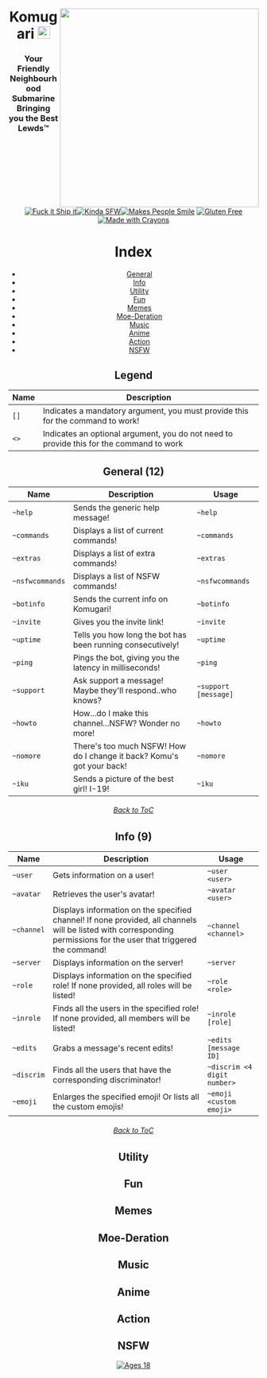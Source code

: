 <html>
  <header>
    <a href = 'https://discordapp.com/oauth2/authorize?client_id=365907645795794946&scope=bot&permissions=1043721303'>
      <img align="right" src="https://a.safe.moe/hu4ry.png" height="400">
    </a>

<h1> Komugari <a href = 'https://discordapp.com/oauth2/authorize?client_id=365907645795794946&scope=bot&permissions=1043721303'>
  <img src="https://a.safe.moe/4kKNg.png" height="25">
</a></h1>

### Your Friendly Neighbourhood Submarine Bringing you the Best Lewds™

[![Fuck it Ship it](http://forthebadge.com/images/badges/fuck-it-ship-it.svg)](https://mitorisia.github.io/Komugari/)[![Kinda SFW](http://forthebadge.com/images/badges/kinda-sfw.svg)](https://mitorisia.github.io/Komugari/)[![Makes People Smile](http://forthebadge.com/images/badges/makes-people-smile.svg)](https://mitorisia.github.io/Komugari/) [![Gluten Free](http://forthebadge.com/images/badges/gluten-free.svg)](https://mitorisia.github.io/Komugari/)[![Made with Crayons](http://forthebadge.com/images/badges/made-with-crayons.svg)](https://mitorisia.github.io/Komugari/)

# Index

- [General](#General)
- [Info](#Info)
- [Utility](#Utility)
- [Fun](#Fun)
- [Memes](#Memes)
- [Moe-Deration](#Moe-Deration)
- [Music](#Music)
- [Anime](#Anime)
- [Action](#Action)
- [NSFW](#NSFW)

## Legend
Name | Description 
----------------|--------------
`[]` | Indicates a mandatory argument, you must provide this for the command to work!
`<>` | Indicates an optional argument, you do not need to provide this for the command to work


## General (12)
Name | Description | Usage
----------------|--------------|-------
`~help` | Sends the generic help message! | `~help`
`~commands` | Displays a list of current commands! | `~commands`
`~extras` | Displays a list of extra commands! | `~extras`
`~nsfwcommands` | Displays a list of NSFW commands! | `~nsfwcommands`
`~botinfo` | Sends the current info on Komugari! | `~botinfo`
`~invite` | Gives you the invite link! | `~invite`
`~uptime` | Tells you how long the bot has been running consecutively! | `~uptime`
`~ping` | Pings the bot, giving you the latency in milliseconds! | `~ping`
`~support` | Ask support a message! Maybe they'll respond..who knows? | `~support [message]`
`~howto` | How...do I make this channel...NSFW? Wonder no more! | `~howto`
`~nomore` | There's too much NSFW! How do I change it back? Komu's got your back! | `~nomore`
`~iku` | Sends a picture of the best girl! I-19! | `~iku`

###### [Back to ToC](#contents)

## Info (9)
Name | Description | Usage
----------------|--------------|-------
`~user` | Gets information on a user! | `~user <user>`
`~avatar` | Retrieves the user's avatar! | `~avatar <user>`
`~channel` | Displays information on the specified channel! If none provided, all channels will be listed with corresponding permissions for the user that triggered the command! | `~channel <channel>`
`~server` | Displays information on the server! | `~server`
`~role` | Displays information on the specified role! If none provided, all roles will be listed! | `~role <role>`
`~inrole` | Finds all the users in the specified role! If none provided, all members will be listed! | `~inrole [role]`
`~edits` | Grabs a message's recent edits! | `~edits [message ID]`
`~discrim` | Finds all the users that have the corresponding discriminator! | `~discrim <4 digit number>`
`~emoji` | Enlarges the specified emoji! Or lists all the custom emojis! | `~emoji <custom emoji>`

###### [Back to ToC](#contents)

## Utility

## Fun

## Memes

## Moe-Deration

## Music

## Anime

## Action

## NSFW
[![Ages 18](http://forthebadge.com/images/badges/ages-18.svg)](https://mitorisia.github.io/Komugari/)